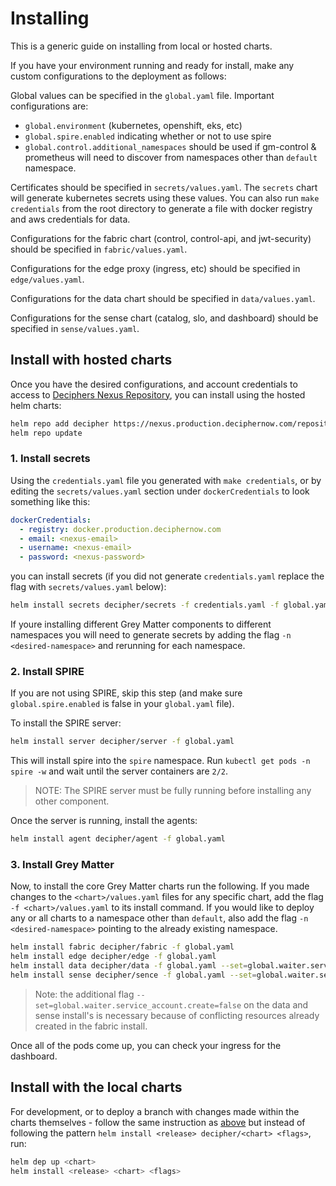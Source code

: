 # Installing

This is a generic guide on installing from local or hosted charts.

If you have your environment running and ready for install, make any custom configurations to the deployment as follows:

Global values can be specified in the `global.yaml` file. Important configurations are:

- `global.environment` (kubernetes, openshift, eks, etc)
- `global.spire.enabled` indicating whether or not to use spire
- `global.control.additional_namespaces` should be used if gm-control & prometheus will need to discover from namespaces other than `default` namespace.

Certificates should be specified in `secrets/values.yaml`.  The `secrets` chart will generate kubernetes secrets using these values. You can also run `make credentials` from the root directory to generate a file with docker registry and aws credentials for data.

Configurations for the fabric chart (control, control-api, and jwt-security) should be specified in `fabric/values.yaml`.

Configurations for the edge proxy (ingress, etc) should be specified in `edge/values.yaml`.

Configurations for the data chart should be specified in `data/values.yaml`.

Configurations for the sense chart (catalog, slo, and dashboard) should be specified in `sense/values.yaml`.

## Install with hosted charts

Once you have the desired configurations, and account credentials to access to [Deciphers Nexus Repository](https://nexus.production.deciphernow.com/#browse/welcome), you can install using the hosted helm charts:

```bash
helm repo add decipher https://nexus.production.deciphernow.com/repository/helm-hosted --username 'YOUR USERNAME' --password 'YOUR PASSWORD'
helm repo update
```

### 1. Install secrets

Using the `credentials.yaml` file you generated with `make credentials`, or by editing the `secrets/values.yaml` section under `dockerCredentials` to look something like this:

```yaml
dockerCredentials:
  - registry: docker.production.deciphernow.com
  - email: <nexus-email>
  - username: <nexus-email>
  - password: <nexus-password>
```

you can install secrets (if you did not generate `credentials.yaml` replace the flag with `secrets/values.yaml` below):

```bash
helm install secrets decipher/secrets -f credentials.yaml -f global.yaml
```

If youre installing different Grey Matter components to different namespaces you will need to generate secrets by adding the flag `-n <desired-namespace>` and rerunning for each namespace.

### 2. Install SPIRE

If you are not using SPIRE, skip this step (and make sure `global.spire.enabled` is false in your `global.yaml` file).

To install the SPIRE server:

```bash
helm install server decipher/server -f global.yaml
```

This will install spire into the `spire` namespace. Run `kubectl get pods -n spire -w` and wait until the server containers are `2/2`.

> NOTE: The SPIRE server must be fully running before installing any other component.

Once the server is running, install the agents:

```bash
helm install agent decipher/agent -f global.yaml
```

### 3. Install Grey Matter

Now, to install the core Grey Matter charts run the following. If you made changes to the `<chart>/values.yaml` files for any specific chart, add the flag `-f <chart>/values.yaml` to its install command. If you would like to deploy any or all charts to a namespace other than `default`, also add the flag `-n <desired-namespace>` pointing to the already existing namespace.

```bash
helm install fabric decipher/fabric -f global.yaml
helm install edge decipher/edge -f global.yaml
helm install data decipher/data -f global.yaml --set=global.waiter.service_account.create=false
helm install sense decipher/sence -f global.yaml --set=global.waiter.service_account.create=false
```

> Note: the additional flag `--set=global.waiter.service_account.create=false` on the data and sense install's is necessary because of conflicting resources already created in the fabric install.

Once all of the pods come up, you can check your ingress for the dashboard.

## Install with the local charts

For development, or to deploy a branch with changes made within the charts themselves - follow the same instruction as [above](#install-with-hosted-charts) but instead of following the pattern `helm install <release> decipher/<chart> <flags>`, run:

```bash
helm dep up <chart>
helm install <release> <chart> <flags>
```
